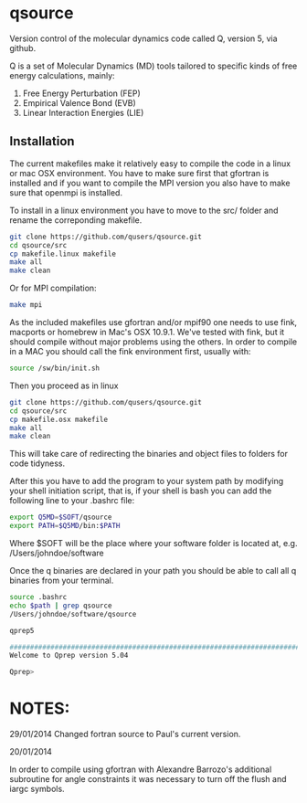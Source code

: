 qsource
=======
Version control of the molecular dynamics code called Q, version 5, via github.

Q is a set of Molecular Dynamics (MD) tools tailored to specific kinds of free energy calculations, mainly:

1. Free Energy Perturbation (FEP)
2. Empirical Valence Bond (EVB)
3. Linear Interaction Energies (LIE)

## Installation
The current makefiles make it relatively easy to compile the code in a linux or mac OSX environment.
You have to make sure first that gfortran is installed and if you want to compile the MPI version
you also have to make sure that openmpi is installed.

To install in a linux environment you have to move to the src/ folder and rename the correponding
makefile.
```bash
git clone https://github.com/qusers/qsource.git
cd qsource/src
cp makefile.linux makefile
make all
make clean
```

Or for MPI compilation:
```bash
make mpi
```

As the included makefiles use gfortran and/or mpif90 one needs to use fink, macports or homebrew in Mac's
OSX 10.9.1. We've tested with fink, but it should compile without major problems using the others.
In order to compile in a MAC you should call the fink environment first, usually with:

```bash
source /sw/bin/init.sh
```

Then you proceed as in linux
```bash
git clone https://github.com/qusers/qsource.git
cd qsource/src
cp makefile.osx makefile
make all
make clean
```

This will take care of redirecting the binaries and object files to folders for code tidyness.

After this you have to add the program to your system path by modifying your shell initiation script, that is,
if your shell is bash you can add the following line to your .bashrc file:

```bash
export Q5MD=$SOFT/qsource
export PATH=$Q5MD/bin:$PATH  
```
Where $SOFT will be the place where your software folder is located at, e.g. /Users/johndoe/software

Once the q binaries are declared in your path you should be able to call all q binaries from your terminal.

```bash
source .bashrc
echo $path | grep qsource
/Users/johndoe/software/qsource

qprep5

###############################################################################
Welcome to Qprep version 5.04

Qprep> 
```



NOTES:
=========

29/01/2014
Changed fortran source to Paul's current version.

20/01/2014

In order to compile using gfortran with Alexandre Barrozo's additional subroutine for angle constraints
it was necessary to turn off the flush and iargc symbols.

